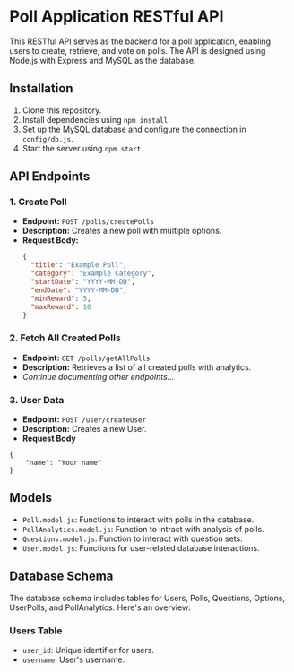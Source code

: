 # Poll Application RESTful API

This RESTful API serves as the backend for a poll application, enabling users to create, retrieve, and vote on polls. The API is designed using Node.js with Express and MySQL as the database.

## Installation

1. Clone this repository.
2. Install dependencies using `npm install`.
3. Set up the MySQL database and configure the connection in `config/db.js`.
4. Start the server using `npm start`.

## API Endpoints

### 1. Create Poll

- **Endpoint:** `POST /polls/createPolls`
- **Description:** Creates a new poll with multiple options.
- **Request Body:**
  ```json
  {
    "title": "Example Poll",
    "category": "Example Category",
    "startDate": "YYYY-MM-DD",
    "endDate": "YYYY-MM-DD",
    "minReward": 5,
    "maxReward": 10
  }

### 2. Fetch All Created Polls

- **Endpoint:** `GET /polls/getAllPolls`
- **Description:** Retrieves a list of all created polls with analytics.
- *Continue documenting other endpoints...*

### 3. User Data

- **Endpoint:** `POST /user/createUser`
- **Description:** Creates a new User.
- **Request Body**

```
{
    "name": "Your name"
}
```


## Models

- `Poll.model.js`: Functions to interact with polls in the database.
- `PollAnalytics.model.js`: Function to intract with analysis of polls.
- `Questions.model.js`: Function to interact with question sets. 
- `User.model.js`: Functions for user-related database interactions.

## Database Schema

The database schema includes tables for Users, Polls, Questions, Options, UserPolls, and PollAnalytics. Here's an overview:

### Users Table

- `user_id`: Unique identifier for users.
- `username`: User's username.
